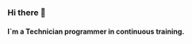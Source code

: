 ### Hi there 👋

<!--
**Ertondo/Ertondo** is a ✨ _special_ ✨ repository because its `README.md` (this file) appears on your GitHub profile.
-->

#### I`m a Technician programmer in continuous training. 
